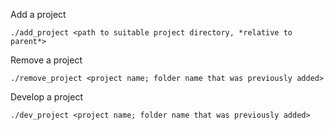 Add a project
````
./add_project <path to suitable project directory, *relative to parent*>
````

Remove a project
````
./remove_project <project name; folder name that was previously added>
````

Develop a project
````
./dev_project <project name; folder name that was previously added>

````